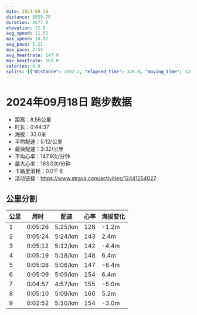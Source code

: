 ```yaml
---
date: 2024-09-18
distance: 8559.70
duration: 2677.0
elevation: 32.0
avg_speed: 11.51
max_speed: 16.97
avg_pace: 5.21
max_pace: 3.54
avg_heartrate: 147.9
max_heartrate: 163.0
calories: 0.0
splits: [{"distance": 1002.2, "elapsed_time": 326.0, "moving_time": 326.0, "average_speed": 3.07, "pace": 5.428892508143322, "average_heartrate": 128.87962962962962, "elevation_difference": -1.2, "split_number": 1}, {"distance": 999.1, "elapsed_time": 324.0, "moving_time": 324.0, "average_speed": 3.08, "pace": 5.411266233766233, "average_heartrate": 143.44444444444446, "elevation_difference": 2.4, "split_number": 2}, {"distance": 999.1, "elapsed_time": 312.0, "moving_time": 312.0, "average_speed": 3.2, "pace": 5.208343749999999, "average_heartrate": 142.56730769230768, "elevation_difference": -4.4, "split_number": 3}, {"distance": 1000.4, "elapsed_time": 319.0, "moving_time": 319.0, "average_speed": 3.14, "pace": 5.307866242038216, "average_heartrate": 148.89968652037618, "elevation_difference": 6.4, "split_number": 4}, {"distance": 1002.6, "elapsed_time": 308.0, "moving_time": 308.0, "average_speed": 3.26, "pace": 5.112484662576687, "average_heartrate": 147.94155844155844, "elevation_difference": -6.4, "split_number": 5}, {"distance": 998.0, "elapsed_time": 309.0, "moving_time": 309.0, "average_speed": 3.23, "pace": 5.159969040247677, "average_heartrate": 154.7077922077922, "elevation_difference": 6.4, "split_number": 6}, {"distance": 998.9, "elapsed_time": 297.0, "moving_time": 297.0, "average_speed": 3.36, "pace": 4.960327380952381, "average_heartrate": 155.08080808080808, "elevation_difference": -5.0, "split_number": 7}, {"distance": 1002.5, "elapsed_time": 310.0, "moving_time": 310.0, "average_speed": 3.23, "pace": 5.159969040247677, "average_heartrate": 160.0, "elevation_difference": 5.2, "split_number": 8}, {"distance": 554.5, "elapsed_time": 176.0, "moving_time": 172.0, "average_speed": 3.22, "pace": 5.175993788819875, "average_heartrate": 154.25443786982248, "elevation_difference": -3.0, "split_number": 9}]
---
```


# 2024年09月18日 跑步数据

- 距离：8.56公里
- 时长：0:44:37
- 海拔：32.0米
- 平均配速：5:12/公里
- 最快配速：3:32/公里
- 平均心率：147.9次/分钟
- 最大心率：163.0次/分钟
- 卡路里消耗：0.0千卡
- 活动链接：https://www.strava.com/activities/12441254027

## 公里分割

| 公里 | 用时 | 配速 | 心率 | 海拔变化 |
|------|------|------|------|------|
| 1 | 0:05:26 | 5:25/km | 128 | -1.2m |
| 2 | 0:05:24 | 5:24/km | 143 | 2.4m |
| 3 | 0:05:12 | 5:12/km | 142 | -4.4m |
| 4 | 0:05:19 | 5:18/km | 148 | 6.4m |
| 5 | 0:05:08 | 5:06/km | 147 | -6.4m |
| 6 | 0:05:09 | 5:09/km | 154 | 6.4m |
| 7 | 0:04:57 | 4:57/km | 155 | -5.0m |
| 8 | 0:05:10 | 5:09/km | 160 | 5.2m |
| 9 | 0:02:52 | 5:10/km | 154 | -3.0m |


